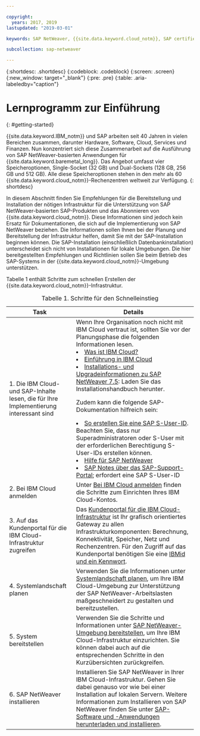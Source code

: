 ```yaml
---

copyright:
  years: 2017, 2019
lastupdated: "2019-03-01"

keywords: SAP NetWeaver, {{site.data.keyword.cloud_notm}}, SAP certified servers, SAP Certified, database,

subcollection: sap-netweaver

---
```


{:shortdesc: .shortdesc}
{:codeblock: .codeblock}
{:screen: .screen}
{:new_window: target="_blank"}
{:pre: .pre}
{:table: .aria-labeledby="caption"}

# Lernprogramm zur Einführung
{: #getting-started}

{{site.data.keyword.IBM_notm}} und SAP arbeiten seit 40 Jahren in vielen Bereichen zusammen, darunter Hardware, Software, Cloud, Services und Finanzen. Nun konzentriert sich diese Zusammenarbeit auf die Ausführung von SAP NetWeaver-basierten Anwendungen für {{site.data.keyword.baremetal_long}}. Das Angebot umfasst vier Speicheroptionen, Single-Socket (32 GB) und Dual-Sockets (128 GB, 256 GB und 512 GB). Alle diese Speicheroptionen stehen in den mehr als 60 {{site.data.keyword.cloud_notm}}-Rechenzentren weltweit zur Verfügung.
{: shortdesc}

In diesem Abschnitt finden Sie Empfehlungen für die Bereitstellung und Installation der nötigen Infrastruktur für die Unterstützung von SAP NetWeaver-basierten SAP-Produkten und das Abonnieren von {{site.data.keyword.cloud_notm}}. Diese Informationen sind jedoch kein Ersatz für Dokumentationen, die sich auf die Implementierung von SAP NetWeaver beziehen. Die Informationen sollen Ihnen bei der Planung und Bereitstellung der Infrastruktur helfen, damit Sie mit der SAP-Installation beginnen können. Die SAP-Installation (einschließlich Datenbankinstallation) unterscheidet sich nicht von Installationen für lokale Umgebungen. Die hier bereitgestellten Empfehlungen und Richtlinien sollen Sie beim Betrieb des SAP-Systems in der {{site.data.keyword.cloud_notm}}-Umgebung unterstützen.

Tabelle 1 enthält Schritte zum schnellen Erstellen der {{site.data.keyword.cloud_notm}}-Infrastruktur.
<table>
   <CAPTION>Tabelle 1. Schritte für den Schnelleinstieg</CAPTION>
   <THEAD>
   <TR>
   <th>Task</th>
   <th>Details</th>
   </TR>
   </THEAD>
   <TBODY>
   <tr>
   <td>1. Die IBM Cloud- und SAP-Inhalte lesen, die für Ihre Implementierung interessant sind</td>
   <td>Wenn Ihre Organisation noch nicht mit IBM Cloud vertraut ist, sollten Sie vor der Planungsphase die folgenden Informationen lesen.
   <li><a href="https://ibm.com/cloud-computing/">Was ist IBM Cloud?</a></li>
   <li><a href="https://ibm.com/cloud/get-started">Einführung in IBM Cloud</a></li>
   <li><a href="https://help.sap.com/nw75#section2">Installations- und Upgradeinformationen zu SAP NetWeaver 7.5</a>: Laden Sie das Installationshandbuch herunter.</li>

   Zudem kann die folgende SAP-Dokumentation hilfreich sein:
   <li><a href="https://www.youtube.com/watch?v=4wICiRTP8u0/">So erstellen Sie eine SAP S-User-ID</a>. Beachten Sie, dass nur Superadministratoren oder S-User mit der erforderlichen Berechtigung S-User-IDs erstellen können. </li>
   <li><a href="https://help.sap.com/netweaver">Hilfe für SAP NetWeaver</a></li>
   <li><a href="https://support.sap.com">SAP Notes über das SAP-Support-Portal</a>; erfordert eine SAP S-User-ID</li>
   </td>
   <tr>
   <td>2. Bei IBM Cloud anmelden</td>
   <td>Unter <a href="https://cloud.ibm.com/docs/account/adminpublic.html#signing-up-for-ibm-cloud">Bei IBM Cloud anmelden</a> finden die Schritte zum Einrichten Ihres IBM Cloud-Kontos. </td>
 <tr>
   <td>3. Auf das Kundenportal für die IBM Cloud-Infrastruktur zugreifen</td>
   <td>Das <a href="https://control.softlayer.com">Kundenportal für die IBM Cloud-Infrastruktur</a> ist Ihr grafisch orientiertes Gateway zu allen Infrastrukturkomponenten: Berechnung, Konnektivität, Speicher, Netz und Rechenzentren. Für den Zugriff auf das Kundenportal benötigen Sie eine <a href="https://console.bluemix.net/docs/customer-portal/getting-started.html#getting-started">IBMid und ein Kennwort</a>.</td>
   <tr>
   <td>4. Systemlandschaft planen</td>
   <td>Verwenden Sie die Informationen unter <a href="sap-netweaver?topic=sap-netweaver-planning-your-system-landscape#planning-your-system-landscape">Systemlandschaft planen</a>, um Ihre IBM Cloud-Umgebung zur Unterstützung der SAP NetWeaver-Arbeitslasten maßgeschneidert zu gestalten und bereitzustellen.</td>  
 <tr>
   <td>5. System bereitstellen</td>
   <td>Verwenden Sie die Schritte und Informationen unter <a href="sap-netweaver?topic=sap-netweaver-provision_environment#provision_environment">SAP NetWeaver-Umgebung bereitstellen</a>, um Ihre IBM Cloud-Infrastruktur einzurichten. Sie können dabei auch auf die entsprechenden Schritte in den Kurzübersichten zurückgreifen.</td>
   <tr>
   <td>6. SAP NetWeaver installieren</td>
   <td>Installieren Sie SAP NetWeaver in Ihrer IBM Cloud-Infrastruktur. Gehen Sie dabei genauso vor wie bei einer Installation auf lokalen Servern. Weitere Informationen zum Installieren von SAP NetWeaver finden Sie unter <a href="sap-netweaver?topic=sap-netweaver-install_sap#install_sap">SAP-Software und -Anwendungen herunterladen und installieren</a>. </td>
   </td>
   </tr>
   </TBODY>
   </table>
